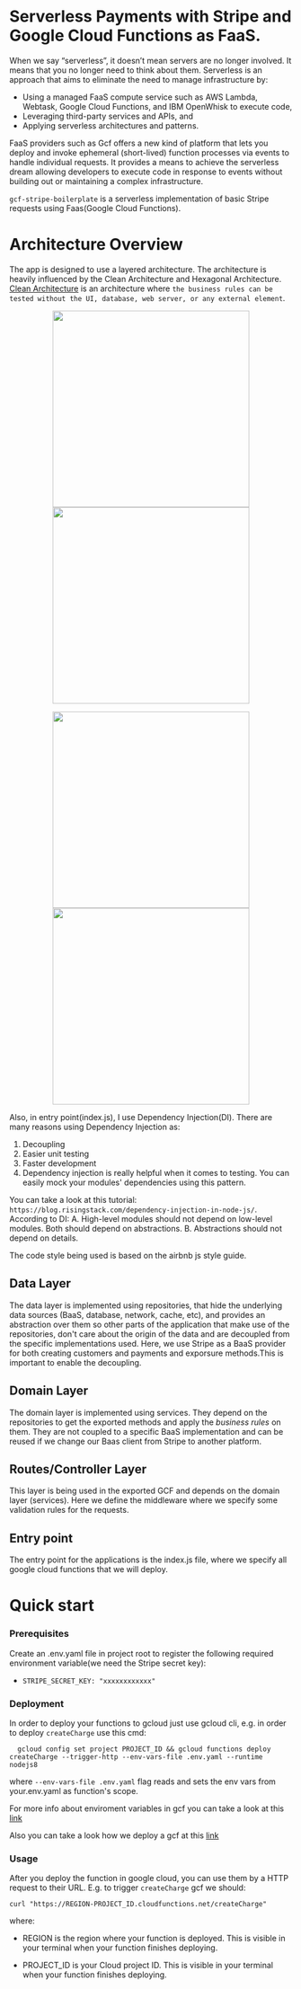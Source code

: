 # Serverless Payments with Stripe and Google Cloud Functions as FaaS.

When we say “serverless”, it doesn’t mean servers are no longer involved. It means that you no longer need to think about them.
Serverless is an approach that aims to eliminate the need to manage infrastructure by:

  - Using a managed FaaS compute service such as AWS Lambda, Webtask, Google Cloud Functions, and IBM OpenWhisk to execute code,
  - Leveraging third-party services and APIs, and
  - Applying serverless architectures and patterns.

FaaS providers such as Gcf offers a new kind of platform that lets you deploy and invoke ephemeral (short-lived) function processes via events to handle individual requests. It provides a means to achieve the serverless dream allowing developers to execute code in response to events without building out or maintaining a complex infrastructure.
 
 `gcf-stripe-boilerplate` is a serverless implementation of basic Stripe requests using Faas(Google Cloud Functions).

# Architecture Overview #
The app is designed to use a layered architecture. The architecture is heavily influenced by the Clean Architecture and Hexagonal Architecture. [Clean Architecture](https://8thlight.com/blog/uncle-bob/2012/08/13/the-clean-architecture.html) is an architecture where `the business rules can be tested without the UI, database, web server, or any external element`. 

<p align="center">
  <img src="https://cdn-images-1.medium.com/max/719/1*ZNT5apOxDzGrTKUJQAIcvg.png" width="350"/>
  <img src="https://cdn-images-1.medium.com/max/900/0*R7uuhFwZbhcqZSvn" width="350" /> 
</p>

<p align="center">
  <img src="https://cdn-images-1.medium.com/max/1200/0*rFs1UtU4sRns5vCJ.png" width="350" />
  <img src="https://cdn-images-1.medium.com/max/1200/0*C-snK7L4sMn7b6CW.png" width="350" /> 
</p>

Also, in entry point(index.js), I use Dependency Injection(DI). There are many reasons using Dependency Injection as:
1. Decoupling
2. Easier unit testing
3. Faster development
4. Dependency injection is really helpful when it comes to testing. You can easily mock your modules' dependencies using this pattern.

You can take a look at this tutorial: `https://blog.risingstack.com/dependency-injection-in-node-js/`.
According to DI:
  A. High-level modules should not depend on low-level modules. Both should depend on abstractions.
  B. Abstractions should not depend on details.

The code style being used is based on the airbnb js style guide.


## Data Layer ##

The data layer is implemented using repositories, that hide the underlying data sources (BaaS, database, network, cache, etc), and provides an abstraction over them so other parts of the application that make use of the repositories, don't care about the origin of the data and are decoupled from the specific implementations used. Here, we use Stripe as a BaaS provider for both creating customers and payments and exporsure methods.This is important to enable the decoupling.

## Domain Layer ##

The domain layer is implemented using services. They depend on the repositories to get the exported methods and apply the *business rules* on them. They are not coupled to a specific BaaS implementation and can be reused if we change our Baas client from Stripe to another platform.

## Routes/Controller Layer ##

This layer is being used in the exported GCF and depends on the domain layer (services). Here we define the middleware where we specify some validation rules for the requests.

## Entry point ##

The entry point for the applications is the index.js file, where we specify all google cloud functions that we will deploy.

# Quick start #

### Prerequisites ###

Create an .env.yaml file in project root to register the following required environment variable(we need the Stripe secret key):
  - `STRIPE_SECRET_KEY: "xxxxxxxxxxxx"`

### Deployment ###

In order to deploy your functions to gcloud just use gcloud cli, e.g. in order to deploy `createCharge` use this cmd:

```shell
  gcloud config set project PROJECT_ID && gcloud functions deploy createCharge --trigger-http --env-vars-file .env.yaml --runtime nodejs8
```

where `--env-vars-file .env.yaml` flag reads and sets the env vars from your.env.yaml as function's scope.

For more info about enviroment variables in gcf you can take a look at this [link](https://cloud.google.com/functions/docs/env-var#using_environment_variables)

Also you can take a look how we deploy a gcf at this [link](https://cloud.google.com/sdk/gcloud/reference/functions/deploy)

### Usage ###

After you deploy the function in google cloud, you can use them by a HTTP request to their URL. E.g. to trigger `createCharge` gcf we should:

```shell
curl "https://REGION-PROJECT_ID.cloudfunctions.net/createCharge"
```

where:

  - REGION is the region where your function is deployed. This is visible in your terminal when your function finishes deploying.
  
  - PROJECT_ID is your Cloud project ID. This is visible in your terminal when your function finishes deploying.
